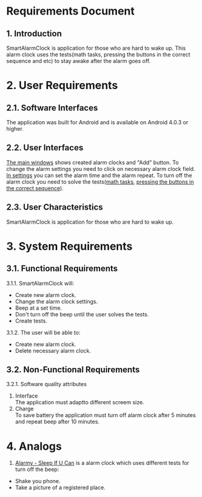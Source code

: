 # Requirements Document
## 1. Introduction
SmartAlarmClock is application for those who are hard to wake up. This alarm clock uses the tests(math tasks, pressing the buttons in the correct sequence and etc) to stay awake after the alarm goes off.
# 2. User Requirements
## 2.1. Software Interfaces
The application was built for Android and is available on Android 4.0.3 or higher.
## 2.2. User Interfaces
[The main windows](https://github.com/DaryaKozukova/SmartAlarmClock/blob/master/Mockups/Main.png) shows created alarm clocks and "Add" button. To change the alarm settings you need to click on necessary alarm clock field. [In settings](https://github.com/DaryaKozukova/SmartAlarmClock/blob/master/Mockups/Alarm%20settings.png) you can set the alarm time and the alarm repeat. To turn off the alarm clock you need to solve the tests([math tasks](https://github.com/DaryaKozukova/SmartAlarmClock/blob/master/Mockups/Wake%20up%202.png), [pressing the buttons in the correct sequence](https://github.com/DaryaKozukova/SmartAlarmClock/blob/master/Mockups/Wake%20up%201.png)).
## 2.3. User Characteristics
SmartAlarmClock is application for those who are hard to wake up.
# 3. System Requirements
## 3.1. Functional Requirements
3.1.1. SmartAlarmClock will:
- Create new alarm clock.
- Change the alarm clock settings.
- Beep at a set time.
- Don't turn off the beep until the user solves the tests.
- Create tests.

3.1.2. The user will be able to:
- Create new alarm clock.
- Delete necessary alarm clock.
## 3.2. Non-Functional Requirements
 3.2.1. Software quality attributes
1. Interface  
The application must adaptto different screem size.
2. Charge  
To save battery the application must turn off alarm clock after 5 minutes and repeat beep after 10 minutes.
# 4. Analogs
1. [Alarmy - Sleep If U Can](https://play.google.com/store/apps/details?id=droom.sleepIfUCan) is a alarm clock which uses different tests for turn off the beep:
- Shake you phone.
- Take a picture of a registered place.

 
